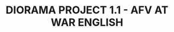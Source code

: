 ---
layout: product
title: "DIORAMA PROJECT 1.1 - AFV AT WAR ENGLISH"
price: "3100" 
desc: "Knjiga"
img_path: "/assets/img/EURO-0021.webp"
brand: "AMMO"
available: false
special_offer: false
new: false
soon: false
cat: "090000"
subcat: "090100"
subsubcat: "090101"
sifra: "EURO-0021"
popular: false
spec: false
---